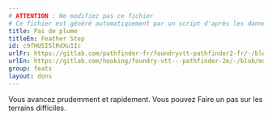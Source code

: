 ```yaml
---
# ATTENTION : Ne modifiez pas ce fichier
# Ce fichier est généré automatiquement par un script d'après les données du module Foundry VTT officiel et de sa traduction
title: Pas de plume
titleEn: Feather Step
id: c9fHUSI5lRdXu1Ic
urlFr: https://gitlab.com/pathfinder-fr/foundryvtt-pathfinder2-fr/-/blob/master/data/feats/c9fHUSI5lRdXu1Ic.htm
urlEn: https://gitlab.com/hooking/foundry-vtt---pathfinder-2e/-/blob/master/packs/data/feats.db/feather-step.json
group: feats
layout: dons
---
```

Vous avancez prudemment et rapidement. Vous pouvez Faire un pas sur les terrains difficiles.


